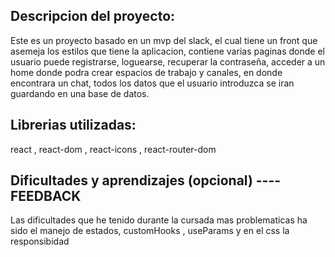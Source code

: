 ## Descripcion del proyecto:
Este es un proyecto basado en un mvp del slack, el cual tiene un front que asemeja los estilos que tiene la aplicacion, contiene varias paginas donde el usuario puede registrarse, loguearse, recuperar la contraseña, acceder a un home donde podra crear espacios de trabajo y canales, en donde encontrara un chat, todos los datos que el usuario introduzca se iran guardando en una base de datos.

## Librerias utilizadas:

react , react-dom , react-icons , react-router-dom

## Dificultades y aprendizajes (opcional) ---- FEEDBACK

Las dificultades que he tenido durante la cursada mas problematicas ha sido el manejo de estados, customHooks , useParams y en el css la responsibidad